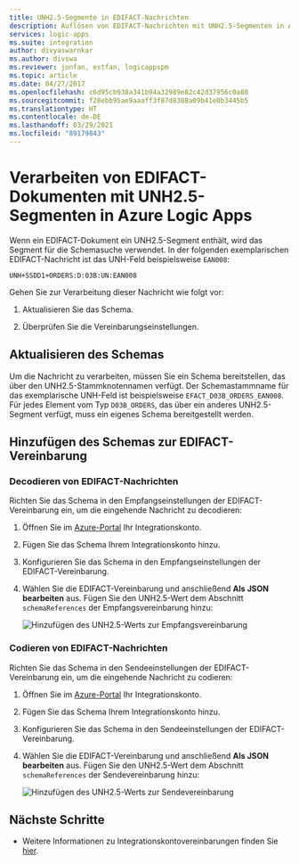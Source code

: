 ```yaml
---
title: UNH2.5-Segmente in EDIFACT-Nachrichten
description: Auflösen von EDIFACT-Nachrichten mit UNH2.5-Segmenten in Azure Logic Apps mit Enterprise Integration Pack
services: logic-apps
ms.suite: integration
author: divyaswarnkar
ms.author: divswa
ms.reviewer: jonfan, estfan, logicappspm
ms.topic: article
ms.date: 04/27/2017
ms.openlocfilehash: c6d95cb938a341b94a32989e82c42d37956c0a80
ms.sourcegitcommit: f28ebb95ae9aaaff3f87d8388a09b41e0b3445b5
ms.translationtype: HT
ms.contentlocale: de-DE
ms.lasthandoff: 03/29/2021
ms.locfileid: "89179843"
---
```

# <a name="handle-edifact-documents-with-unh25-segments-in-azure-logic-apps"></a>Verarbeiten von EDIFACT-Dokumenten mit UNH2.5-Segmenten in Azure Logic Apps

Wenn ein EDIFACT-Dokument ein UNH2.5-Segment enthält, wird das Segment für die Schemasuche verwendet. In der folgenden exemplarischen EDIFACT-Nachricht ist das UNH-Feld beispielsweise `EAN008`:

`UNH+SSDD1+ORDERS:D:03B:UN:EAN008`

Gehen Sie zur Verarbeitung dieser Nachricht wie folgt vor:

1. Aktualisieren Sie das Schema.

1. Überprüfen Sie die Vereinbarungseinstellungen.

## <a name="update-the-schema"></a>Aktualisieren des Schemas

Um die Nachricht zu verarbeiten, müssen Sie ein Schema bereitstellen, das über den UNH2.5-Stammknotennamen verfügt. Der Schemastammname für das exemplarische UNH-Feld ist beispielsweise `EFACT_D03B_ORDERS_EAN008`. Für jedes Element vom Typ `D03B_ORDERS`, das über ein anderes UNH2.5-Segment verfügt, muss ein eigenes Schema bereitgestellt werden.

## <a name="add-schema-to-edifact-agreement"></a>Hinzufügen des Schemas zur EDIFACT-Vereinbarung

### <a name="edifact-decode"></a>Decodieren von EDIFACT-Nachrichten

Richten Sie das Schema in den Empfangseinstellungen der EDIFACT-Vereinbarung ein, um die eingehende Nachricht zu decodieren:

1. Öffnen Sie im [Azure-Portal](https://portal.azure.com) Ihr Integrationskonto.

1. Fügen Sie das Schema Ihrem Integrationskonto hinzu.

1. Konfigurieren Sie das Schema in den Empfangseinstellungen der EDIFACT-Vereinbarung.

1. Wählen Sie die EDIFACT-Vereinbarung und anschließend **Als JSON bearbeiten** aus. Fügen Sie den UNH2.5-Wert dem Abschnitt `schemaReferences` der Empfangsvereinbarung hinzu:

   ![Hinzufügen des UNH2.5-Werts zur Empfangsvereinbarung](./media/logic-apps-enterprise-integration-edifact_inputfile_unh2.5/image1.png)

### <a name="edifact-encode"></a>Codieren von EDIFACT-Nachrichten

Richten Sie das Schema in den Sendeeinstellungen der EDIFACT-Vereinbarung ein, um die eingehende Nachricht zu codieren:

1. Öffnen Sie im [Azure-Portal](https://portal.azure.com) Ihr Integrationskonto.

1. Fügen Sie das Schema Ihrem Integrationskonto hinzu.

1. Konfigurieren Sie das Schema in den Sendeeinstellungen der EDIFACT-Vereinbarung.

1. Wählen Sie die EDIFACT-Vereinbarung und anschließend **Als JSON bearbeiten** aus. Fügen Sie den UNH2.5-Wert dem Abschnitt `schemaReferences` der Sendevereinbarung hinzu:

   ![Hinzufügen des UNH2.5-Werts zur Sendevereinbarung](./media/logic-apps-enterprise-integration-edifact_inputfile_unh2.5/image2.png)

## <a name="next-steps"></a>Nächste Schritte

* Weitere Informationen zu Integrationskontovereinbarungen finden Sie [hier](../logic-apps/logic-apps-enterprise-integration-agreements.md).
